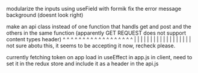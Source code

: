modularize the inputs using useField with formik
fix the error message background (doesnt look right)


make an api class instead of one function that handls get and post and the others in the same function (apparently GET REQUEST does not support content types header)
^ ^ ^ ^ ^ ^ ^ ^ ^ ^ ^ ^ ^ ^ ^ ^ ^ ^ 
| | | | | | | | | | | | | | | | | | 
not sure abotu this, it seems to be accepting it now, recheck please.

currently fetching token on app load in useEffect in app.js in client, need to set it in the redux store and include it as a header in the api.js
